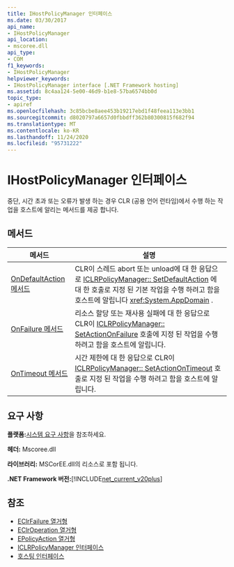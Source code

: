 ```yaml
---
title: IHostPolicyManager 인터페이스
ms.date: 03/30/2017
api_name:
- IHostPolicyManager
api_location:
- mscoree.dll
api_type:
- COM
f1_keywords:
- IHostPolicyManager
helpviewer_keywords:
- IHostPolicyManager interface [.NET Framework hosting]
ms.assetid: 8c4aa124-5e00-46d9-b1e8-57ba6574bb0d
topic_type:
- apiref
ms.openlocfilehash: 3c85bcbe8aee453b19217ebd1f48feea113e3bb1
ms.sourcegitcommit: d8020797a6657d0fbbdff362b80300815f682f94
ms.translationtype: MT
ms.contentlocale: ko-KR
ms.lasthandoff: 11/24/2020
ms.locfileid: "95731222"
---
```

# <a name="ihostpolicymanager-interface"></a>IHostPolicyManager 인터페이스

중단, 시간 초과 또는 오류가 발생 하는 경우 CLR (공용 언어 런타임)에서 수행 하는 작업을 호스트에 알리는 메서드를 제공 합니다.  
  
## <a name="methods"></a>메서드  
  
|메서드|설명|  
|------------|-----------------|  
|[OnDefaultAction 메서드](ihostpolicymanager-ondefaultaction-method.md)|CLR이 스레드 abort 또는 unload에 대 한 응답으로 [ICLRPolicyManager:: SetDefaultAction](iclrpolicymanager-setdefaultaction-method.md) 에 대 한 호출로 지정 된 기본 작업을 수행 하려고 함을 호스트에 알립니다 <xref:System.AppDomain> .|  
|[OnFailure 메서드](ihostpolicymanager-onfailure-method.md)|리소스 할당 또는 재사용 실패에 대 한 응답으로 CLR이 [ICLRPolicyManager:: SetActionOnFailure](iclrpolicymanager-setactiononfailure-method.md) 호출에 지정 된 작업을 수행 하려고 함을 호스트에 알립니다.|  
|[OnTimeout 메서드](ihostpolicymanager-ontimeout-method.md)|시간 제한에 대 한 응답으로 CLR이 [ICLRPolicyManager:: SetActionOnTimeout](iclrpolicymanager-setactionontimeout-method.md) 호출로 지정 된 작업을 수행 하려고 함을 호스트에 알립니다.|  
  
## <a name="requirements"></a>요구 사항  

 **플랫폼:**[시스템 요구 사항](../../get-started/system-requirements.md)을 참조하세요.  
  
 **헤더:** Mscoree.dll  
  
 **라이브러리:** MSCorEE.dll의 리소스로 포함 됩니다.  
  
 **.NET Framework 버전:**[!INCLUDE[net_current_v20plus](../../../../includes/net-current-v20plus-md.md)]  
  
## <a name="see-also"></a>참조

- [EClrFailure 열거형](eclrfailure-enumeration.md)
- [EClrOperation 열거형](eclroperation-enumeration.md)
- [EPolicyAction 열거형](epolicyaction-enumeration.md)
- [ICLRPolicyManager 인터페이스](iclrpolicymanager-interface.md)
- [호스팅 인터페이스](hosting-interfaces.md)
